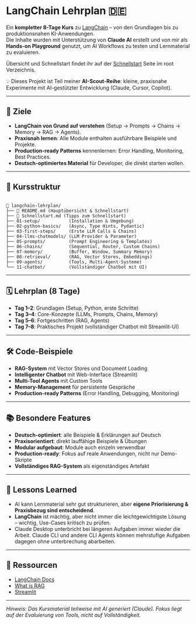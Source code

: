 # LangChain Lehrplan 🇩🇪

Ein **kompletter 8-Tage Kurs** zu [LangChain](https://python.langchain.com/) – von den Grundlagen bis zu produktionsnahen KI-Anwendungen.  
Die Inhalte wurden mit Unterstützung von **Claude AI** erstellt und von mir als **Hands-on Playground** genutzt, um AI Workflows zu testen und Lernmaterial zu evaluieren.

Übersicht und Schnellstart findet ihr auf der [Schnellstart](Schnellstart.md) Seite im root Verzeichnis.

💡 Dieses Projekt ist Teil meiner **AI-Scout-Reihe**: kleine, praxisnahe Experimente mit AI-gestützter Entwicklung (Claude, Cursor, Copilot).  

---

## 🎯 Ziele
- **LangChain von Grund auf verstehen** (Setup → Prompts → Chains → Memory → RAG → Agents).  
- **Praxisnah lernen**: Alle Module enthalten ausführbare Beispiele und Projekte.  
- **Production-ready Patterns** kennenlernen: Error Handling, Monitoring, Best Practices.  
- **Deutsch-optimiertes Material** für Developer, die direkt starten wollen.  

---

## 📂 Kursstruktur

```

📁 langchain-lehrplan/
├── 📄 README.md (Hauptübersicht & Schnellstart)
├── 📄 Schnellstart.md (Tipps zum Schnellstart)
├── 01-setup/           (Installation & Umgebung)
├── 02-python-basics/   (Async, Type Hints, Pydantic)
├── 03-first-steps/     (Erste LLM Calls & Chains)
├── 04-llms-chatmodels/ (LLM Provider & Parameter)
├── 05-prompts/         (Prompt Engineering & Templates)
├── 06-chains/          (Sequential, Router, Custom Chains)
├── 07-memory/          (Buffer, Window, Summary Memory)
├── 08-retrieval/       (RAG, Vector Stores, Embeddings)
├── 09-agents/          (Tools, Multi-Agent-Systeme)
└── 11-chatbot/         (Vollständiger Chatbot mit UI)

```

---

## 🗓️ Lehrplan (8 Tage)

- **Tag 1–2**: Grundlagen (Setup, Python, erste Schritte)  
- **Tag 3–4**: Core-Konzepte (LLMs, Prompts, Chains, Memory)  
- **Tag 5–6**: Fortgeschritten (RAG, Agents)  
- **Tag 7–8**: Praktisches Projekt (vollständiger Chatbot mit Streamlit-UI)  

---

## 🛠️ Code-Beispiele

- **RAG-System** mit Vector Stores und Document Loading  
- **Intelligenter Chatbot** mit Web-Interface (Streamlit)  
- **Multi-Tool Agents** mit Custom Tools  
- **Memory-Management** für persistente Gespräche  
- **Production-ready Patterns** (Error Handling, Debugging, Monitoring)  

---

## 📚 Besondere Features
- **Deutsch-optimiert**: alle Beispiele & Erklärungen auf Deutsch  
- **Praxisorientiert**: direkt lauffähige Beispiele & Übungen  
- **Modular aufgebaut**: Module auch einzeln verwendbar  
- **Production-ready**: Fokus auf reale Anwendungen, nicht nur Demo-Skripte  
- **Vollständiges RAG-System** als eigenständiges Artefakt  

---

## 📝 Lessons Learned 
- AI kann Lernmaterial sehr gut strukturieren, aber **eigene Priorisierung & Praxisbezug sind entscheidend**.  
- **LangChain** ist mächtig, aber nicht immer die leichtgewichtigste Lösung – wichtig, Use-Cases kritisch zu prüfen.  
- Claude Desktop unterbricht bei längeren Aufgaben immer wieder die Arbeit. Claude CLI und andere CLI Agents können mehrstufige Aufgaben dagegen ohne unterbrechung abarbeiten.

---

## 🔗 Ressourcen
- [LangChain Docs](https://python.langchain.com/)  
- [What is RAG](https://blogs.nvidia.com/blog/what-is-retrieval-augmented-generation/)  
- [Streamlit](https://streamlit.io/)  

---
*Hinweis: Das Kursmaterial teilweise mit AI generiert (Claude). Fokus liegt auf der Evaluierung von Tools, nicht auf Vollständigkeit.*



